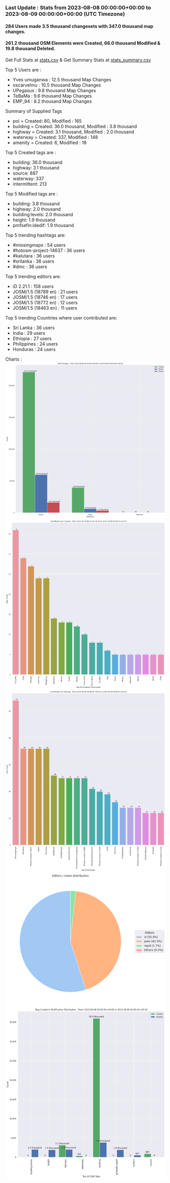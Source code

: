 ### Last Update : Stats from 2023-08-08 00:00:00+00:00 to 2023-08-09 00:00:00+00:00 (UTC Timezone)

#### 284 Users made 3.5 thousand changesets with 347.0 thousand map changes.
#### 261.2 thousand OSM Elements were Created, 66.0 thousand Modified & 19.8 thousand Deleted.
Get Full Stats at [stats.csv](/stats/hotosm/Daily/stats.csv)
 & Get Summary Stats at [stats_summary.csv](/stats/hotosm/Daily/stats_summary.csv)

Top 5 Users are : 
- Yves umuganwa : 12.5 thousand Map Changes
- oscarvelmu : 10.5 thousand Map Changes
- UPegasus : 9.8 thousand Map Changes
- TeBaMa : 9.6 thousand Map Changes
- EMP_94 : 8.2 thousand Map Changes

Summary of Supplied Tags
- poi = Created: 80, Modified : 165
- building = Created: 36.0 thousand, Modified : 3.8 thousand
- highway = Created: 3.1 thousand, Modified : 2.0 thousand
- waterway = Created: 337, Modified : 148
- amenity = Created: 6, Modified : 18


Top 5 Created tags are :
- building: 36.0 thousand
- highway: 3.1 thousand
- source: 887
- waterway: 337
- intermittent: 213


Top 5 Modified tags are :
- building: 3.8 thousand
- highway: 2.0 thousand
- building:levels: 2.0 thousand
- height: 1.9 thousand
- pmfsefin:idedif: 1.9 thousand


Top 5 trending hashtags are:
- #missingmaps : 54 users
- #hotosm-project-14637 : 36 users
- #kalutara : 36 users
- #srilanka : 36 users
- #dmc : 36 users


Top 5 trending editors are:
- iD 2.21.1 : 158 users
- JOSM/1.5 (18789 en) : 21 users
- JOSM/1.5 (18746 en) : 17 users
- JOSM/1.5 (18772 en) : 12 users
- JOSM/1.5 (18463 en) : 11 users


Top 5 trending Countries where user contributed are:
- Sri Lanka : 36 users
- India : 29 users
- Ethiopia : 27 users
- Philippines : 24 users
- Honduras : 24 users


 Charts : 
![Alt text](./stats_osm_changes.png) 
![Alt text](./stats_users_per_country.png) 
![Alt text](./stats_users_per_hashtag.png) 
![Alt text](./stats_editors_pie_chart.png) 
![Alt text](./stats_tags.png) 
